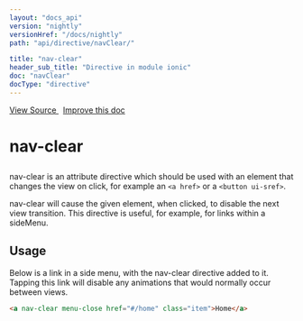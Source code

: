 ```yaml
---
layout: "docs_api"
version: "nightly"
versionHref: "/docs/nightly"
path: "api/directive/navClear/"

title: "nav-clear"
header_sub_title: "Directive in module ionic"
doc: "navClear"
docType: "directive"
---
```


<div class="improve-docs">
  <a href='http://github.com/driftyco/ionic/tree/master/js/angular/directive/navClear.js#L2'>
    View Source
  </a>
  &nbsp;
  <a href='http://github.com/driftyco/ionic/edit/master/js/angular/directive/navClear.js#L2'>
    Improve this doc
  </a>
</div>




<h1 class="api-title">

  nav-clear



</h1>





nav-clear is an attribute directive which should be used with an element that changes
the view on click, for example an `<a href>` or a `<button ui-sref>`.

nav-clear will cause the given element, when clicked, to disable the next view transition.
This directive is useful, for example, for links within a sideMenu.








  
<h2 id="usage">Usage</h2>
  
Below is a link in a side menu, with the nav-clear directive added to it.
Tapping this link will disable any animations that would normally occur
between views.

```html
<a nav-clear menu-close href="#/home" class="item">Home</a>
```
  
  

  





